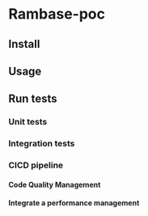 # Rambase-poc

## Install

## Usage

## Run tests

### Unit tests

### Integration tests

### CICD pipeline

#### Code Quality Management

#### Integrate a performance management


